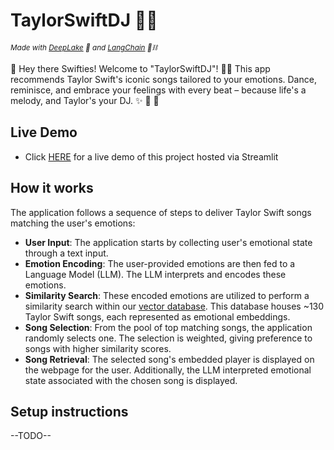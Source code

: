 # TaylorSwiftDJ 🎵🌟

*<small>Made with [DeepLake](https://www.deeplake.ai/) 🚀 and [LangChain](https://python.langchain.com/en/latest/index.html) 🦜⛓️</small>*

💫 Hey there Swifties! Welcome to "TaylorSwiftDJ"! 🎤🎶 This app recommends Taylor Swift's iconic songs tailored to your emotions. Dance, reminisce, and embrace your feelings with every beat – because life's a melody, and Taylor's your DJ. ✨ 🌈 💖

## Live Demo
- Click [HERE]() for a live demo of this project hosted via Streamlit
  
## How it works
The application follows a sequence of steps to deliver Taylor Swift songs matching the user's emotions:
- **User Input**: The application starts by collecting user's emotional state through a text input.
- **Emotion Encoding**: The user-provided emotions are then fed to a Language Model (LLM). The LLM interprets and encodes these emotions.
- **Similarity Search**: These encoded emotions are utilized to perform a similarity search within our [vector database](https://www.deeplake.ai/). This database houses ~130 Taylor Swift songs, each represented as emotional embeddings.
- **Song Selection**: From the pool of top matching songs, the application randomly selects one. The selection is weighted, giving preference to songs with higher similarity scores.
- **Song Retrieval**: The selected song's embedded player is displayed on the webpage for the user. Additionally, the LLM interpreted emotional state associated with the chosen song is displayed.

## Setup instructions
--TODO--
